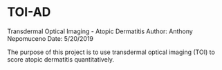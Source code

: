 # TOI-AD
Transdermal Optical Imaging - Atopic Dermatitis
Author: Anthony Nepomuceno
Date: 5/20/2019

The purpose of this project is to use transdermal optical imaging (TOI) to score atopic dermatitis quantitatively.
